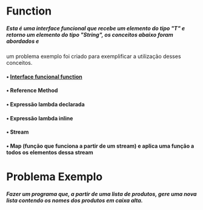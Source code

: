# Function

##### Esta é uma interface funcional que recebe um elemento do tipo "T" e retorno um elemento do tipo "String", os conceitos abaixo foram abordados e 
um problema exemplo foi criado para exemplificar a utilização desses conceitos.

#### • [Interface funcional function](https://docs.oracle.com/javase/8/docs/api/java/util/function/Function.html)

#### • Reference Method

#### • Expressão lambda declarada

#### • Expressão lambda inline

#### • Stream

#### • Map (função que funciona a partir de um stream) e aplica uma função a todos os elementos dessa stream


# Problema Exemplo

##### Fazer um programa que, a partir de uma lista de produtos, gere uma nova lista contendo os nomes dos produtos em caixa alta.
